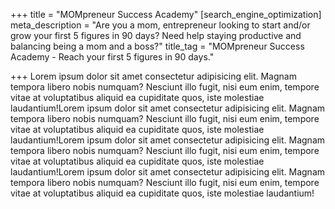 +++
title = "MOMpreneur Success Academy"
[search_engine_optimization]
meta_description = "Are you a mom, entrepreneur looking to start and/or grow your first 5 figures in 90 days? Need help staying productive and balancing being a mom and a boss?"
title_tag = "MOMpreneur Success Academy - Reach your first 5 figures in 90 days."

+++
Lorem ipsum dolor sit amet consectetur adipisicing elit. Magnam tempora libero nobis numquam? Nesciunt illo fugit, nisi eum enim, tempore vitae at voluptatibus aliquid ea cupiditate quos, iste molestiae laudantium!Lorem ipsum dolor sit amet consectetur adipisicing elit. Magnam tempora libero nobis numquam? Nesciunt illo fugit, nisi eum enim, tempore vitae at voluptatibus aliquid ea cupiditate quos, iste molestiae laudantium!Lorem ipsum dolor sit amet consectetur adipisicing elit. Magnam tempora libero nobis numquam? Nesciunt illo fugit, nisi eum enim, tempore vitae at voluptatibus aliquid ea cupiditate quos, iste molestiae laudantium!Lorem ipsum dolor sit amet consectetur adipisicing elit. Magnam tempora libero nobis numquam? Nesciunt illo fugit, nisi eum enim, tempore vitae at voluptatibus aliquid ea cupiditate quos, iste molestiae laudantium!
